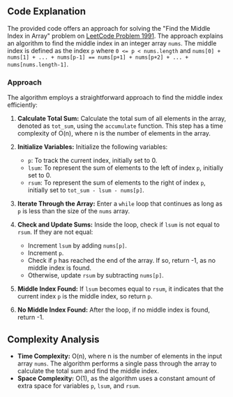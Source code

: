 ## Code Explanation

The provided code offers an approach for solving the "Find the Middle Index in Array" problem on  [LeetCode Problem 1991](https://leetcode.com/problems/find-the-middle-index-in-array/). The approach explains an algorithm to find the middle index in an integer array `nums`. The middle index is defined as the index `p` where `0 <= p < nums.length` and `nums[0] + nums[1] + ... + nums[p-1] == nums[p+1] + nums[p+2] + ... + nums[nums.length-1]`.

### Approach

The algorithm employs a straightforward approach to find the middle index efficiently:

1. **Calculate Total Sum:** Calculate the total sum of all elements in the array, denoted as `tot_sum`, using the `accumulate` function. This step has a time complexity of O(n), where n is the number of elements in the array.

2. **Initialize Variables:** Initialize the following variables:
   - `p`: To track the current index, initially set to 0.
   - `lsum`: To represent the sum of elements to the left of index `p`, initially set to 0.
   - `rsum`: To represent the sum of elements to the right of index `p`, initially set to `tot_sum - lsum - nums[p]`.

3. **Iterate Through the Array:** Enter a `while` loop that continues as long as `p` is less than the size of the `nums` array.

4. **Check and Update Sums:** Inside the loop, check if `lsum` is not equal to `rsum`. If they are not equal:
   - Increment `lsum` by adding `nums[p]`.
   - Increment `p`.
   - Check if `p` has reached the end of the array. If so, return -1, as no middle index is found.
   - Otherwise, update `rsum` by subtracting `nums[p]`.

5. **Middle Index Found:** If `lsum` becomes equal to `rsum`, it indicates that the current index `p` is the middle index, so return `p`.

6. **No Middle Index Found:** After the loop, if no middle index is found, return -1.

## Complexity Analysis

- **Time Complexity:** O(n), where n is the number of elements in the input array `nums`. The algorithm performs a single pass through the array to calculate the total sum and find the middle index.
- **Space Complexity:** O(1), as the algorithm uses a constant amount of extra space for variables `p`, `lsum`, and `rsum`.

